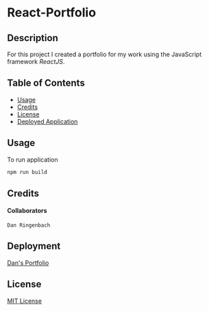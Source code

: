 # React-Portfolio

## Description
For this project I created a portfolio for my work using the JavaScript framework *ReactJS*.

## Table of Contents

- [Usage](#usage)
- [Credits](#credits)
- [License](#license)
- [Deployed Application](#deployment)

## Usage
To run application 

```bash
npm run build
```

## Credits
#### Collaborators
    Dan Ringenbach

## Deployment

[Dan's Portfolio](dringenbach.com)


## License

[MIT License](license.txt)
